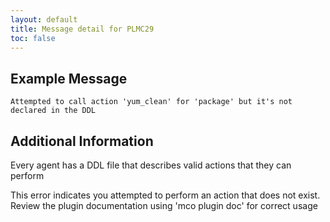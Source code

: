 ```yaml
---
layout: default
title: Message detail for PLMC29
toc: false
---
```


Example Message
---------------

    Attempted to call action 'yum_clean' for 'package' but it's not declared in the DDL

Additional Information
----------------------

Every agent has a DDL file that describes valid actions that they can perform

This error indicates you attempted to perform an action that does not exist.  Review the plugin documentation using 'mco plugin doc' for correct usage
